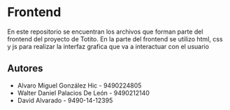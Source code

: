 
# Frontend
En este repositorio se encuentran los archivos que forman parte del frontend del proyecto de Totito. En la parte del frontend se utilizo html, css y js para realizar la interfaz grafica que va a interactuar con el usuario

## Autores
- Alvaro Miguel González Hic - 9490224805
- Walter Daniel Palacios De León - 9490212140
- David Alvarado - 9490-14-12395
